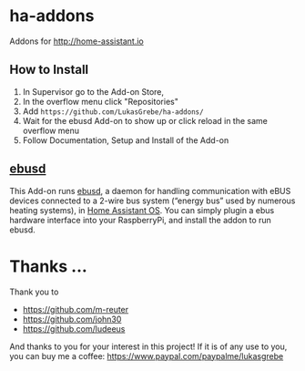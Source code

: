 # ha-addons
Addons for http://home-assistant.io


## How to Install
1. In Supervisor go to the Add-on Store,
2. In the overflow menu click "Repositories"
3. Add `https://github.com/LukasGrebe/ha-addons/`
4. Wait for the ebusd Add-on to show up or click reload in the same overflow menu
5. Follow Documentation, Setup and Install of the Add-on


## [ebusd](https://github.com/LukasGrebe/ha-addons/tree/main/ebusd) 

This Add-on runs [ebusd](http://ebusd.eu), a daemon for handling communication with eBUS devices connected to a 2-wire bus system (“energy bus” used by numerous heating systems), in [Home Assistant OS](https://www.home-assistant.io/installation/raspberrypi). You can simply plugin a ebus hardware interface into your RaspberryPi, and install the addon to run ebusd.


# Thanks ...

Thank you to

- https://github.com/m-reuter
- https://github.com/john30
- https://github.com/ludeeus

And thanks to you for your interest in this project! If it is of any use to you, you can buy me a coffee:
https://www.paypal.com/paypalme/lukasgrebe
